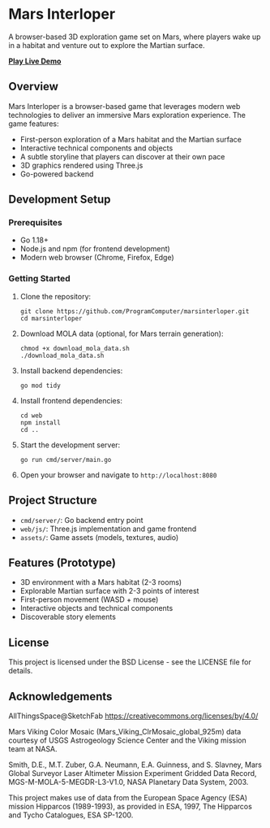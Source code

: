 # Mars Interloper

A browser-based 3D exploration game set on Mars, where players wake up in a habitat and venture out to explore the Martian surface.

**[Play Live Demo](https://mars.paulius.trade/)**

## Overview

Mars Interloper is a browser-based game that leverages modern web technologies to deliver an immersive Mars exploration experience. The game features:

- First-person exploration of a Mars habitat and the Martian surface
- Interactive technical components and objects
- A subtle storyline that players can discover at their own pace
- 3D graphics rendered using Three.js
- Go-powered backend

## Development Setup

### Prerequisites

- Go 1.18+
- Node.js and npm (for frontend development)
- Modern web browser (Chrome, Firefox, Edge)

### Getting Started

1. Clone the repository:
   ```
   git clone https://github.com/ProgramComputer/marsinterloper.git
   cd marsinterloper
   ```

2. Download MOLA data (optional, for Mars terrain generation):
   ```
   chmod +x download_mola_data.sh
   ./download_mola_data.sh
   ```

3. Install backend dependencies:
   ```
   go mod tidy
   ```

4. Install frontend dependencies:
   ```
   cd web
   npm install
   cd ..
   ```

5. Start the development server:
   ```
   go run cmd/server/main.go
   ```

6. Open your browser and navigate to `http://localhost:8080`

## Project Structure

- `cmd/server/`: Go backend entry point
- `web/js/`: Three.js implementation and game frontend
- `assets/`: Game assets (models, textures, audio)

## Features (Prototype)

- 3D environment with a Mars habitat (2-3 rooms)
- Explorable Martian surface with 2-3 points of interest
- First-person movement (WASD + mouse)
- Interactive objects and technical components
- Discoverable story elements

## License

This project is licensed under the BSD License - see the LICENSE file for details. 

## Acknowledgements
AllThingsSpace@SketchFab
https://creativecommons.org/licenses/by/4.0/

Mars Viking Color Mosaic (Mars_Viking_ClrMosaic_global_925m) data courtesy of USGS Astrogeology Science Center and the Viking mission team at NASA.

Smith, D.E., M.T. Zuber, G.A. Neumann, E.A. Guinness, and S. Slavney, Mars Global Surveyor Laser Altimeter Mission Experiment Gridded Data Record, MGS-M-MOLA-5-MEGDR-L3-V1.0, NASA Planetary Data System, 2003.

This project makes use of data from the European Space Agency (ESA) mission Hipparcos (1989-1993), as provided in ESA, 1997, The Hipparcos and Tycho Catalogues, ESA SP-1200.
